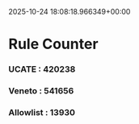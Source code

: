 2025-10-24 18:08:18.966349+00:00
# Rule Counter 
 ### UCATE : 420238

 ### Veneto : 541656

 ### Allowlist : 13930